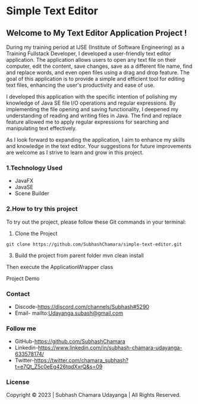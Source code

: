 # Simple Text Editor

## Welcome to My Text Editor Application Project !

During my training period at IJSE (Institute of Software Engineering) as a Training Fullstack Developer, I developed a user-friendly text editor application. The application allows users to open any text file on their computer, edit the content, save changes, save as a different file name, find and replace words, and even open files using a drag and drop feature. The goal of this application is to provide a simple and efficient tool for editing text files, enhancing the user's productivity and ease of use.

I developed this application with the specific intention of polishing my knowledge of Java SE file I/O operations and regular expressions. By implementing the file opening and saving functionality, I deepened my understanding of reading and writing files in Java. The find and replace feature allowed me to apply regular expressions for searching and manipulating text effectively.

As I look forward to expanding the application, I aim to enhance my skills and knowledge in the text editor. Your suggestions for future improvements are welcome as I strive to learn and grow in this project.

### 1.Technology Used

 - JavaFX
 - JavaSE
 - Scene Builder
 


### 2.How to try this project
  
  To try out the project, please follow these Git commands in your terminal:
  1. Clone the Project 
   ```
   git clone https://github.com/SubhashChamara/simple-text-editor.git
   ```
  3. Build the project from parent folder
    mvn clean install
  
  Then execute the ApplicationWrapper class  

  Project Demo

  
  
### Contact
 
-  Discode-https://discord.com/channels/Subhash#5290
-  Email-  mailto:Udayanga.subash@gmail.com
    
### Follow me

- GitHub-https://github.com/SubhashChamara
- Linkedin-https://www.linkedin.com/in/subhash-chamara-udayanga-633578174/
- Twitter-https://twitter.com/chamara_subhash?t=e7Qt_Z5c0eEg426tqdXxrQ&s=09


### License
Copyright &copy; 2023 | Subhash Chamara Udayanga | All Rights Reserved.
